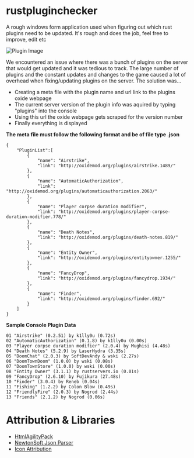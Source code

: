 # rustpluginchecker
A rough windows form application used when figuring out which rust plugins need to be updated. It's rough and does the job, feel free to improve, edit etc

![Plugin Image](https://puu.sh/vU9Pc/e72519c667.png)

We encountered an issue where there was a bunch of plugins on the server that would get updated and it was tedious to track. The large number of plugins and the constant updates and changes to the game caused a lot of overhead when fixing/updating plugins on the server. The solution was...

* Creating a meta file with the plugin name and url link to the plugins oxide webpage
* The current server version of the plugin info was aquired by typing "plugins" into the console
* Using this url the oxide webpage gets scraped for the version number
* Finally everything is displayed 

**The meta file must follow the following format and be of file type .json**

```
{
	"PluginList":[
		{
			"name": "Airstrike",
			"link": "http://oxidemod.org/plugins/airstrike.1489/"
		},
		{
			"name": "AutomaticAuthorization",
			"link": "http://oxidemod.org/plugins/automaticauthorization.2063/"
		},
		{
			"name": "Player corpse duration modifier",
			"link": "http://oxidemod.org/plugins/player-corpse-duration-modifier.778/"
		},
		{
			"name": "Death Notes",
			"link": "http://oxidemod.org/plugins/death-notes.819/"
		},
		{
			"name": "Entity Owner",
			"link": "http://oxidemod.org/plugins/entityowner.1255/"
		},
		{
			"name": "FancyDrop",
			"link": "http://oxidemod.org/plugins/fancydrop.1934/"
		},
		{
			"name": "Finder",
			"link": "http://oxidemod.org/plugins/finder.692/"
		}
	]
}
```

**Sample Console Plugin Data**

```
01 "Airstrike" (0.2.51) by k1lly0u (0.72s)
02 "AutomaticAuthorization" (0.1.8) by k1lly0u (0.00s)
03 "Player corpse duration modifier" (2.0.4) by Mughisi (4.48s)
04 "Death Notes" (5.2.9) by LaserHydra (3.35s)
05 "DoomChat" (2.0.3) by SoftDevAndy & wski (2.27s)
06 "DoomTownDoom" (1.0.0) by wski (0.08s)
07 "DoomTownStore" (1.0.0) by wski (0.00s)
08 "Entity Owner" (3.1.1) by rustservers.io (0.01s)
09 "FancyDrop" (2.6.10) by Fujikura (27.48s)
10 "Finder" (3.0.4) by Reneb (0.04s)
11 "Fishing" (1.2.2) by Colon Blow (0.49s)
12 "FriendlyFire" (2.0.3) by Nogrod (2.44s)
13 "Friends" (2.1.2) by Nogrod (0.06s)
```

# Attribution & Libraries

* [HtmlAgilityPack](https://www.nuget.org/packages/HtmlAgilityPack/)
* [NewtonSoft Json Parser](https://www.nuget.org/packages/newtonsoft.json/)
* [Icon Attribution](http://www.doublejdesign.co.uk/)
